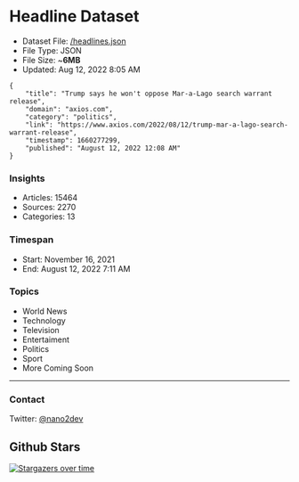 # Headline Dataset

- Dataset File: [/headlines.json](https://raw.githubusercontent.com/fwd/news/master/headlines.json) 
- File Type: JSON
- File Size: ~**6MB**
- Updated: Aug 12, 2022 8:05 AM

```
{
    "title": "Trump says he won't oppose Mar-a-Lago search warrant release",
    "domain": "axios.com",
    "category": "politics",
    "link": "https://www.axios.com/2022/08/12/trump-mar-a-lago-search-warrant-release",
    "timestamp": 1660277299,
    "published": "August 12, 2022 12:08 AM"
}
```

### Insights

- Articles: 15464
- Sources: 2270
- Categories: 13

### Timespan

- Start: November 16, 2021
- End: August 12, 2022 7:11 AM

### Topics

- World News
- Technology
- Television
- Entertaiment
- Politics
- Sport
- More Coming Soon

---

### Contact 

Twitter: [@nano2dev](https://twitter.com/nano2dev)

## Github Stars

[![Stargazers over time](https://starchart.cc/fwd/news.svg)](https://starchart.cc/fwd/news)
	